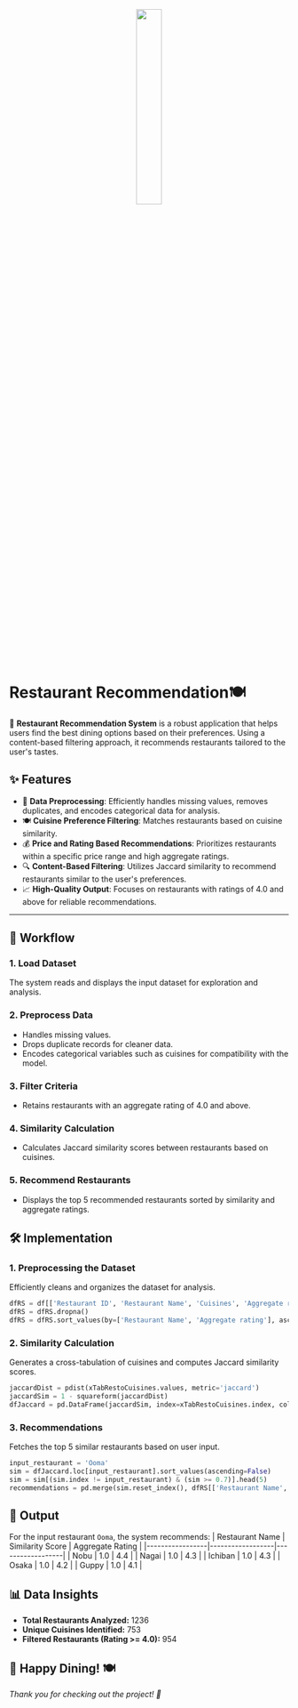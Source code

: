 <div align='center'><img style="width:30%" src='https://github.com/user-attachments/assets/8d7109de-962a-47a0-b7ba-50663778dd0b'/></div>


# Restaurant Recommendation🍽️

🚀 **Restaurant Recommendation System** is a robust application that helps users find the best dining options based on their preferences. Using a content-based filtering approach, it recommends restaurants tailored to the user's tastes.

## ✨ Features
- 📜 **Data Preprocessing**: Efficiently handles missing values, removes duplicates, and encodes categorical data for analysis.
- 🍽️ **Cuisine Preference Filtering**: Matches restaurants based on cuisine similarity.
- 💰 **Price and Rating Based Recommendations**: Prioritizes restaurants within a specific price range and high aggregate ratings.
- 🔍 **Content-Based Filtering**: Utilizes Jaccard similarity to recommend restaurants similar to the user's preferences.
- 📈 **High-Quality Output**: Focuses on restaurants with ratings of 4.0 and above for reliable recommendations.
---

## 🧠 Workflow
### 1. Load Dataset
The system reads and displays the input dataset for exploration and analysis.
### 2. Preprocess Data
- Handles missing values.
- Drops duplicate records for cleaner data.
- Encodes categorical variables such as cuisines for compatibility with the model.
### 3. Filter Criteria
- Retains restaurants with an aggregate rating of 4.0 and above.
### 4. Similarity Calculation
- Calculates Jaccard similarity scores between restaurants based on cuisines.
### 5. Recommend Restaurants
- Displays the top 5 recommended restaurants sorted by similarity and aggregate ratings.

## 🛠️ Implementation
### 1. Preprocessing the Dataset
Efficiently cleans and organizes the dataset for analysis.
```python
dfRS = df[['Restaurant ID', 'Restaurant Name', 'Cuisines', 'Aggregate rating', 'Votes']]
dfRS = dfRS.dropna()
dfRS = dfRS.sort_values(by=['Restaurant Name', 'Aggregate rating'], ascending=False).drop_duplicates('Restaurant Name', keep='first')
```
### 2. Similarity Calculation
Generates a cross-tabulation of cuisines and computes Jaccard similarity scores.
```python
jaccardDist = pdist(xTabRestoCuisines.values, metric='jaccard')
jaccardSim = 1 - squareform(jaccardDist)
dfJaccard = pd.DataFrame(jaccardSim, index=xTabRestoCuisines.index, columns=xTabRestoCuisines.index)
```
### 3. Recommendations
Fetches the top 5 similar restaurants based on user input.
```python
input_restaurant = 'Ooma'
sim = dfJaccard.loc[input_restaurant].sort_values(ascending=False)
sim = sim[(sim.index != input_restaurant) & (sim >= 0.7)].head(5)
recommendations = pd.merge(sim.reset_index(), dfRS[['Restaurant Name', 'Aggregate rating']], left_on='index', right_on='Restaurant Name').sort_values('Aggregate rating', ascending=False)
```

## 📝 Output
For the input restaurant `Ooma`, the system recommends:
| Restaurant Name | Similarity Score | Aggregate Rating |
|-----------------|------------------|------------------|
| Nobu           | 1.0              | 4.4              |
| Nagai          | 1.0              | 4.3              |
| Ichiban        | 1.0              | 4.3              |
| Osaka          | 1.0              | 4.2              |
| Guppy          | 1.0              | 4.1              |

## 📊 Data Insights
- **Total Restaurants Analyzed:** 1236
- **Unique Cuisines Identified:** 753
- **Filtered Restaurants (Rating >= 4.0):** 954

🌟 **Happy Dining! 🍽️**
---
_Thank you for checking out the project! 🌟_
